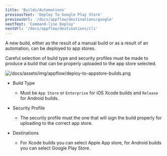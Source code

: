 ```yaml
---
title: 'Builds/Automations'
previousText: 'Deploy To Google Play Store'
previousUrl: '/docs/appflow/destinations/google'
nextText: 'Command-line Deploy'
nextUrl: '/docs/appflow/destinations/cli'
---
```


A new build, either as the result of a manual build or as a result of an automation, can be deployed to app stores.

Careful selection of build type and security profiles must be made to produce a build that can be properly uploaded to the app store selected.

![/docs/assets/img/appflow/deploy-to-appstore-builds.png](/docs/assets/img/appflow/deploy-to-appstore-builds.png)

- Build Type
    - Must be `App Store` or `Enterprise` for iOS Xcode builds and `Release` for Android builds.

- Security Profile
    - The security profile must the one that will sign the build properly for uploading to the correct app store.

- Destinations
    - For Xcode builds you can select Apple App store, for Android builds you can select Google Play Store.

